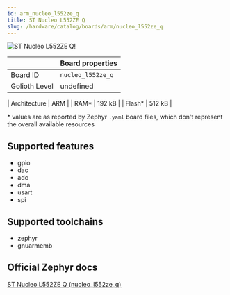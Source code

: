 ```yaml
---
id: arm_nucleo_l552ze_q
title: ST Nucleo L552ZE Q
slug: /hardware/catalog/boards/arm/nucleo_l552ze_q
---
```


[//]: # (This is an auto-generated file, do not edit! Changes to it will be lost upon re-generation)

![ST Nucleo L552ZE Q!](/img/boards/arm/nucleo_l552ze_q.jpg "ST Nucleo L552ZE Q")

|                | Board properties     |
| -------------  | -------------------- |
| Board ID       | `nucleo_l552ze_q` |
| Golioth Level  | undefined       |

| Architecture   | ARM |
| RAM*           | 192 kB |
| Flash*         | 512 kB |

\* values are as reported by Zephyr `.yaml` board files, which don't represent the overall available resources



## Supported features

* gpio
* dac
* adc
* dma
* usart
* spi

## Supported toolchains

* zephyr
* gnuarmemb

## Official Zephyr docs

[ST Nucleo L552ZE Q (nucleo_l552ze_q)](https://docs.zephyrproject.org/latest/boards/arm/nucleo_l552ze_q/doc/index.html)
